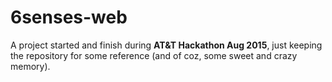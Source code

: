 # 6senses-web
A project started and finish during **AT&T Hackathon Aug 2015**, just keeping the repository for some reference (and of coz, some sweet and crazy memory).
